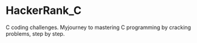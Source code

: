 # HackerRank_C
C coding challenges. Myjourney to mastering C programming by cracking problems, step by step.
